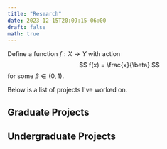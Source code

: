 ```yaml
---
title: "Research"
date: 2023-12-15T20:09:15-06:00
draft: false
math: true
---
```


Define a function $f : X \to Y$ with action $$ f(x) = \frac{x}{\beta} $$ for some $\beta \in (0,1)$.

Below is a list of projects I've worked on.

## Graduate Projects

## Undergraduate Projects

